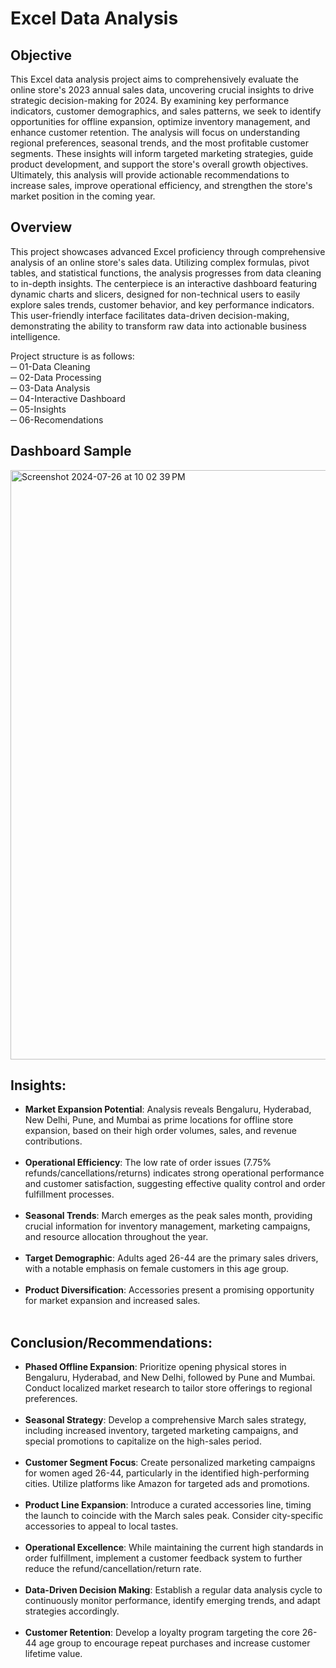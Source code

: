 # Excel Data Analysis

## Objective
This Excel data analysis project aims to comprehensively evaluate the online store's 2023 annual sales data, uncovering crucial insights to drive strategic decision-making for 2024. By examining key performance indicators, customer demographics, and sales patterns, we seek to identify opportunities for offline expansion, optimize inventory management, and enhance customer retention. The analysis will focus on understanding regional preferences, seasonal trends, and the most profitable customer segments. These insights will inform targeted marketing strategies, guide product development, and support the store's overall growth objectives. Ultimately, this analysis will provide actionable recommendations to increase sales, improve operational efficiency, and strengthen the store's market position in the coming year.

## Overview
This project showcases advanced Excel proficiency through comprehensive analysis of an online store's sales data. Utilizing complex formulas, pivot tables, and statistical functions, the analysis progresses from data cleaning to in-depth insights. The centerpiece is an interactive dashboard featuring dynamic charts and slicers, designed for non-technical users to easily explore sales trends, customer behavior, and key performance indicators. This user-friendly interface facilitates data-driven decision-making, demonstrating the ability to transform raw data into actionable business intelligence.

Project structure is as follows:<br>
─ 01-Data Cleaning<br>
─ 02-Data Processing<br>
─ 03-Data Analysis<br>
─ 04-Interactive Dashboard<br>
─ 05-Insights<br>
─ 06-Recomendations<br>

## Dashboard Sample
<img width="943" alt="Screenshot 2024-07-26 at 10 02 39 PM" src="https://github.com/user-attachments/assets/5c582229-c79c-428e-b8c5-192b2a7c9c45">

## Insights:

- **Market Expansion Potential**: Analysis reveals Bengaluru, Hyderabad, New Delhi, Pune, and Mumbai as prime locations for offline store expansion, based on their high order volumes, sales, and revenue contributions.<br><br>
- **Operational Efficiency**: The low rate of order issues (7.75% refunds/cancellations/returns) indicates strong operational performance and customer satisfaction, suggesting effective quality control and order fulfillment processes.<br><br>
- **Seasonal Trends**: March emerges as the peak sales month, providing crucial information for inventory management, marketing campaigns, and resource allocation throughout the year.<br><br>
- **Target Demographic**: Adults aged 26-44 are the primary sales drivers, with a notable emphasis on female customers in this age group.<br><br>
- **Product Diversification**: Accessories present a promising opportunity for market expansion and increased sales.<br><br>

## Conclusion/Recommendations:

- **Phased Offline Expansion**: Prioritize opening physical stores in Bengaluru, Hyderabad, and New Delhi, followed by Pune and Mumbai. Conduct localized market research to tailor store offerings to regional preferences.<br><br>
- **Seasonal Strategy**: Develop a comprehensive March sales strategy, including increased inventory, targeted marketing campaigns, and special promotions to capitalize on the high-sales period.<br><br>
- **Customer Segment Focus**: Create personalized marketing campaigns for women aged 26-44, particularly in the identified high-performing cities. Utilize platforms like Amazon for targeted ads and promotions.<br><br>
- **Product Line Expansion**: Introduce a curated accessories line, timing the launch to coincide with the March sales peak. Consider city-specific accessories to appeal to local tastes.<br><br>
- **Operational Excellence**: While maintaining the current high standards in order fulfillment, implement a customer feedback system to further reduce the refund/cancellation/return rate.<br><br>
- **Data-Driven Decision Making**: Establish a regular data analysis cycle to continuously monitor performance, identify emerging trends, and adapt strategies accordingly.<br><br>
- **Customer Retention**: Develop a loyalty program targeting the core 26-44 age group to encourage repeat purchases and increase customer lifetime value.<br><br>


